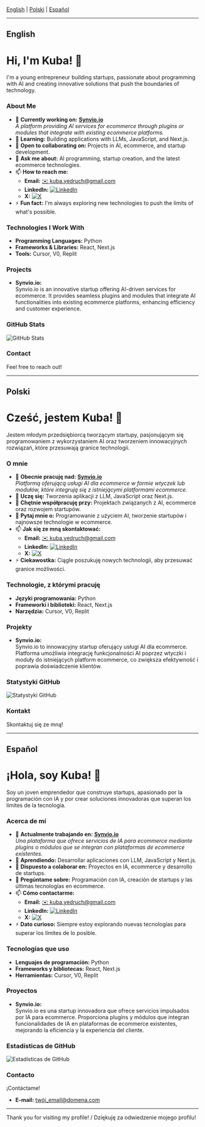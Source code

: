 [English](#english) | [Polski](#polski) | [Español](#español)

---

## English

# Hi, I'm **Kuba!** 👋

I'm a young entrepreneur building startups, passionate about programming with AI and creating innovative solutions that push the boundaries of technology.

### About Me

- 🔭 **Currently working on:** [**Synvio.io**](https://synvio.io)  
  *A platform providing AI services for ecommerce through plugins or modules that integrate with existing ecommerce platforms.*
- 🌱 **Learning:** Building applications with LLMs, JavaScript, and Next.js.
- 👯 **Open to collaborating on:** Projects in AI, ecommerce, and startup development.
- 💬 **Ask me about:** AI programming, startup creation, and the latest ecommerce technologies.
- 📫 **How to reach me:**  
  - **Email:** [✉️ kuba.yedruch@gmail.com](mailto:kuba.yedruch@gmail.com)  
  - **LinkedIn:** [![LinkedIn](https://raw.githubusercontent.com/danielcranney/readme-generator/main/public/icons/socials/linkedin.svg)](https://www.linkedin.com/in/jakubjedruch/)  
  - **X:** [![X](https://raw.githubusercontent.com/danielcranney/readme-generator/main/public/icons/socials/twitter.svg)](https://x.com/synviolab)
- ⚡ **Fun fact:** I'm always exploring new technologies to push the limits of what's possible.

### Technologies I Work With

- **Programming Languages:** Python  
- **Frameworks & Libraries:** React, Next.js  
- **Tools:** Cursor, V0, Replit

### Projects

- **Synvio.io:**  
  Synvio.io is an innovative startup offering AI-driven services for ecommerce. It provides seamless plugins and modules that integrate AI functionalities into existing ecommerce platforms, enhancing efficiency and customer experience.

### GitHub Stats

![GitHub Stats](https://github-readme-stats.vercel.app/api?username=your_username&show_icons=true&theme=radical)

### Contact

Feel free to reach out!

---

## Polski

# Cześć, jestem **Kuba!** 👋

Jestem młodym przedsiębiorcą tworzącym startupy, pasjonującym się programowaniem z wykorzystaniem AI oraz tworzeniem innowacyjnych rozwiązań, które przesuwają granice technologii.

### O mnie

- 🔭 **Obecnie pracuję nad:** [**Synvio.io**](https://synvio.io)  
  *Platformą oferującą usługi AI dla ecommerce w formie wtyczek lub modułów, które integrują się z istniejącymi platformami ecommerce.*
- 🌱 **Uczę się:** Tworzenia aplikacji z LLM, JavaScript oraz Next.js.
- 👯 **Chętnie współpracuję przy:** Projektach związanych z AI, ecommerce oraz rozwojem startupów.
- 💬 **Pytaj mnie o:** Programowanie z użyciem AI, tworzenie startupów i najnowsze technologie w ecommerce.
- 📫 **Jak się ze mną skontaktować:**  
  - **Email:** [✉️ kuba.yedruch@gmail.com](mailto:kuba.yedruch@gmail.com)  
  - **LinkedIn:** [![LinkedIn](https://raw.githubusercontent.com/danielcranney/readme-generator/main/public/icons/socials/linkedin.svg)](https://www.linkedin.com/in/jakubjedruch/)  
  - **X:** [![X](https://raw.githubusercontent.com/danielcranney/readme-generator/main/public/icons/socials/twitter.svg)](https://x.com/synviolab)
- ⚡ **Ciekawostka:** Ciągle poszukuję nowych technologii, aby przesuwać granice możliwości.

### Technologie, z którymi pracuję

- **Języki programowania:** Python  
- **Frameworki i biblioteki:** React, Next.js  
- **Narzędzia:** Cursor, V0, Replit

### Projekty

- **Synvio.io:**  
  Synvio.io to innowacyjny startup oferujący usługi AI dla ecommerce. Platforma umożliwia integrację funkcjonalności AI poprzez wtyczki i moduły do istniejących platform ecommerce, co zwiększa efektywność i poprawia doświadczenie klientów.

### Statystyki GitHub

![Statystyki GitHub](https://github-readme-stats.vercel.app/api?username=your_username&show_icons=true&theme=radical)

### Kontakt

Skontaktuj się ze mną!

---

## Español

# ¡Hola, soy **Kuba!** 👋

Soy un joven emprendedor que construye startups, apasionado por la programación con IA y por crear soluciones innovadoras que superan los límites de la tecnología.

### Acerca de mí

- 🔭 **Actualmente trabajando en:** [**Synvio.io**](https://synvio.io)  
  *Una plataforma que ofrece servicios de IA para ecommerce mediante plugins o módulos que se integran con plataformas de ecommerce existentes.*
- 🌱 **Aprendiendo:** Desarrollar aplicaciones con LLM, JavaScript y Next.js.
- 👯 **Dispuesto a colaborar en:** Proyectos en IA, ecommerce y desarrollo de startups.
- 💬 **Pregúntame sobre:** Programación con IA, creación de startups y las últimas tecnologías en ecommerce.
- 📫 **Cómo contactarme:**  
  - **Email:** [✉️ kuba.yedruch@gmail.com](mailto:kuba.yedruch@gmail.com)  
  - **LinkedIn:** [![LinkedIn](https://raw.githubusercontent.com/danielcranney/readme-generator/main/public/icons/socials/linkedin.svg)](https://www.linkedin.com/in/jakubjedruch/)  
  - **X:** [![X](https://raw.githubusercontent.com/danielcranney/readme-generator/main/public/icons/socials/twitter.svg)](https://x.com/synviolab)
- ⚡ **Dato curioso:** Siempre estoy explorando nuevas tecnologías para superar los límites de lo posible.

### Tecnologías que uso

- **Lenguajes de programación:** Python  
- **Frameworks y bibliotecas:** React, Next.js  
- **Herramientas:** Cursor, V0, Replit

### Proyectos

- **Synvio.io:**  
  Synvio.io es una startup innovadora que ofrece servicios impulsados por IA para ecommerce. Proporciona plugins y módulos que integran funcionalidades de IA en plataformas de ecommerce existentes, mejorando la eficiencia y la experiencia del cliente.

### Estadísticas de GitHub

![Estadísticas de GitHub](https://github-readme-stats.vercel.app/api?username=your_username&show_icons=true&theme=radical)

### Contacto

¡Contáctame!
- **E-mail:** [twój_email@domena.com](mailto:twój_email@domena.com)

---

Thank you for visiting my profile! / Dziękuję za odwiedzenie mojego profilu!
